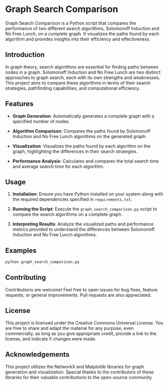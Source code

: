 # Graph Search Comparison

Graph Search Comparison is a Python script that compares the performance of two different search algorithms, Solomonoff Induction and No Free Lunch, on a complete graph. It visualizes the paths found by each algorithm and provides insights into their efficiency and effectiveness.

## Introduction

In graph theory, search algorithms are essential for finding paths between nodes in a graph. Solomonoff Induction and No Free Lunch are two distinct approaches to graph search, each with its own strengths and weaknesses. This project aims to compare these algorithms in terms of their search strategies, pathfinding capabilities, and computational efficiency.

## Features

- **Graph Generation**: Automatically generates a complete graph with a specified number of nodes.
  
- **Algorithm Comparison**: Compares the paths found by Solomonoff Induction and No Free Lunch algorithms on the generated graph.
  
- **Visualization**: Visualizes the paths found by each algorithm on the graph, highlighting the differences in their search strategies.
  
- **Performance Analysis**: Calculates and compares the total search time and average search time for each algorithm.

## Usage

1. **Installation**: Ensure you have Python installed on your system along with the required dependencies specified in `requirements.txt`.

2. **Running the Script**: Execute the `graph_search_comparison.py` script to compare the search algorithms on a complete graph.

3. **Interpreting Results**: Analyze the visualized paths and performance metrics provided to understand the differences between Solomonoff Induction and No Free Lunch algorithms.

## Examples

```bash
python graph_search_comparison.py
```

## Contributing

Contributions are welcome! Feel free to open issues for bug fixes, feature requests, or general improvements. Pull requests are also appreciated.

## License

This project is licensed under the Creative Commons Universal License. You are free to share and adapt the material for any purpose, even commercially, as long as you give appropriate credit, provide a link to the license, and indicate if changes were made.

## Acknowledgements

This project utilizes the NetworkX and Matplotlib libraries for graph generation and visualization. Special thanks to the contributors of these libraries for their valuable contributions to the open-source community.
